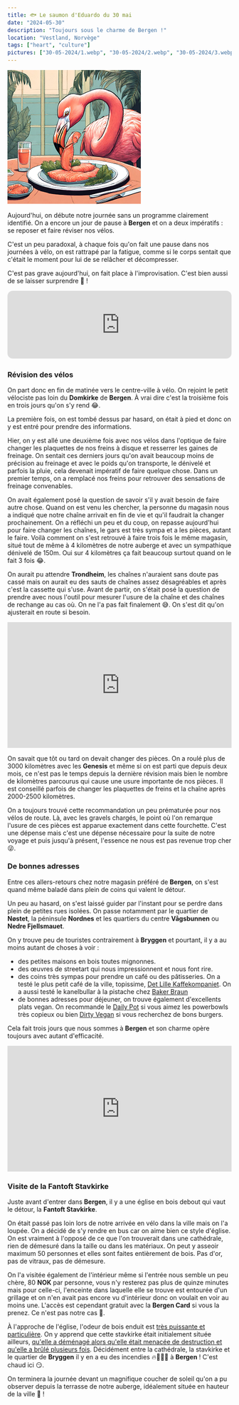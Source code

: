 ```yaml
---
title: 🐟 Le saumon d'Eduardo du 30 mai
date: "2024-05-30"
description: "Toujours sous le charme de Bergen !"
location: "Vestland, Norvège"
tags: ["heart", "culture"]
pictures: ["30-05-2024/1.webp", "30-05-2024/2.webp", "30-05-2024/3.webp", "30-05-2024/4.webp", "30-05-2024/5.webp", "30-05-2024/6.webp", "30-05-2024/7.webp", "30-05-2024/8.webp", "30-05-2024/9.webp"]
---
```


![Saumon d'Eduardo](../saumon_eduardo.png)

Aujourd'hui, on débute notre journée sans un programme clairement identifié. On a encore un jour de pause à **Bergen** et on a deux impératifs : se reposer et faire réviser nos vélos.

C'est un peu paradoxal, à chaque fois qu'on fait une pause dans nos journées à vélo, on est rattrapé par la fatigue, comme si le corps sentait que c'était le moment pour lui de se relâcher et décompresser. 

C'est pas grave aujourd'hui, on fait place à l'improvisation. C'est bien aussi de se laisser surprendre 🎁 !

<iframe style="border-radius:12px" src="https://open.spotify.com/embed/track/0h3Xy4V4apMraB5NuM8U7Z?utm_source=generator" width="100%" height="152" frameBorder="0" allow="autoplay; clipboard-write; encrypted-media; picture-in-picture" loading="lazy"></iframe>

### Révision des vélos 
On part donc en fin de matinée vers le centre-ville à vélo. On rejoint le petit vélociste pas loin du **Domkirke** de **Bergen**. À vrai dire c'est la troisième fois en trois jours qu'on s'y rend 😂.
  
La première fois, on est tombé dessus par hasard, on était à pied et donc on y est entré pour prendre des informations.

Hier, on y est allé une deuxième fois avec nos vélos dans l'optique de faire changer les plaquettes de nos freins à disque et resserrer les gaines de freinage. On sentait ces derniers jours qu'on avait beaucoup moins de précision au freinage et avec le poids qu'on transporte, le dénivelé et parfois la pluie, cela devenait impératif de faire quelque chose. Dans un premier temps, on a remplacé nos freins pour retrouver des sensations de freinage convenables.

On avait également posé la question de savoir s'il y avait besoin de faire autre chose. Quand on est venu les chercher, la personne du magasin nous a indiqué que notre chaîne arrivait en fin de vie et qu'il faudrait la changer prochainement. On a réfléchi un peu et du coup, on repasse aujourd'hui pour faire changer les chaînes, le gars est très sympa et a les pièces, autant le faire. Voilà comment on s'est retrouvé à faire trois fois le même magasin, situé tout de même à 4 kilomètres de notre auberge et avec un sympathique dénivelé de 150m. Oui sur 4 kilomètres ça fait beaucoup surtout quand on le fait 3 fois 😂.

On aurait pu attendre **Trondheim**, les chaînes n'auraient sans doute pas cassé mais on aurait eu des sauts de chaînes assez désagréables et après c'est la cassette qui s'use. Avant de partir, on s'était posé la question de prendre avec nous l'outil pour mesurer l'usure de la chaîne et des chaînes de rechange au cas où. On ne l'a pas fait finalement 😅. On s'est dit qu'on ajusterait en route si besoin.

<div style="width: 100%; height: 0; position: relative; padding-bottom: 56%;"><iframe src="https://giphy.com/embed/1I3DxnakiDz7maiQrt" style="top: 0; left: 0; width: 100%; height: 100%; position: absolute; border: 0;" allowfullscreen scrolling="no" allow="encrypted-media;" class="giphy-embed"></iframe></div>

On savait que tôt ou tard on devait changer des pièces. On a roulé plus de 3000 kilomètres avec les **Genesis** et même si on est parti que depuis deux mois, ce n'est pas le temps depuis la dernière révision mais bien le nombre de kilomètres parcourus qui cause une usure importante de nos pièces. Il est conseillé parfois de changer les plaquettes de freins et la chaîne après 2000-2500 kilomètres.

On a toujours trouvé cette recommandation un peu prématurée pour nos vélos de route. Là, avec les gravels chargés, le point où l'on remarque l'usure de ces pièces est apparue exactement dans cette fourchette. C'est une dépense mais c'est une dépense nécessaire pour la suite de notre voyage et puis jusqu'à présent, l'essence ne nous est pas revenue trop cher 😜.

### De bonnes adresses
Entre ces allers-retours chez notre magasin préféré de **Bergen**, on s'est quand même baladé dans plein de coins qui valent le détour.

Un peu au hasard, on s'est laissé guider par l'instant pour se perdre dans plein de petites rues isolées. On passe notamment par le quartier de **Nøstet**, la péninsule **Nordnes** et les quartiers du centre **Vågsbunnen** ou **Nedre Fjellsmauet**.

On y trouve peu de touristes contrairement à **Bryggen** et pourtant, il y a au moins autant de choses à voir :
- des petites maisons en bois toutes mignonnes.
- des œuvres de streetart qui nous impressionnent et nous font rire.
- des coins très sympas pour prendre un café ou des pâtisseries.
On a testé le plus petit café de la ville, topissime, [Det Lille Kaffekompaniet](https://www.instagram.com/detlillekaffekompaniet/). On a aussi testé le kanelbullar à la pistache chez [Baker Braun](https://bakerbrun.no/)
- de bonnes adresses pour déjeuner, on trouve également d'excellents plats vegan. On recommande le [Daily Pot](https://www.dailypot.no/) si vous aimez les powerbowls très copieux ou bien [Dirty Vegan](https://www.dirtyvegan.no/) si vous recherchez de bons burgers.

Cela fait trois jours que nous sommes à **Bergen** et son charme opère toujours avec autant d'efficacité.

<div style="width: 100%; height: 0; position: relative; padding-bottom: 56%;"><iframe src="https://giphy.com/embed/lSsrgdpA708aysLlsX" style="top: 0; left: 0; width: 100%; height: 100%; position: absolute; border: 0;" allowfullscreen scrolling="no" allow="encrypted-media;" class="giphy-embed"></iframe></div>

### Visite de la Fantoft Stavkirke 

Juste avant d'entrer dans **Bergen**, il y a une église en bois debout qui vaut le détour, la **Fantoft Stavkirke**.

On était passé pas loin lors de notre arrivée en vélo dans la ville mais on l'a loupée. On a décidé de s'y rendre en bus car on aime bien ce style d'église. On est vraiment à l'opposé de ce que l'on trouverait dans une cathédrale, rien de démesuré dans la taille ou dans les matériaux. On peut y asseoir maximum 50 personnes et elles sont faites entièrement de bois. Pas d'or, pas de vitraux, pas de démesure.

On l'a visitée également de l'intérieur même si l'entrée nous semble un peu chère, 80 **NOK** par personne, vous n'y resterez pas plus de quinze minutes mais pour celle-ci, l'enceinte dans laquelle elle se trouve est entourée d'un grillage et on n'en avait pas encore vu d'intérieur donc on voulait en voir au moins une. L'accès est cependant gratuit avec la **Bergen Card** si vous la prenez. Ce n'est pas notre cas 😬.

À l'approche de l'église, l'odeur de bois enduit est [très puissante et particulière](https://grignotages.com/eglises-en-bois-debout/). On y apprend que cette stavkirke était initialement située ailleurs, [qu'elle a déménagé alors qu'elle était menacée de destruction et qu'elle a brûlé plusieurs fois](https://fantoftstavkirke.no/informasjon/). Décidément entre la cathédrale, la stavkirke et le quartier de **Bryggen** il y en a eu des incendies 🔥👨🏼‍🚒 à **Bergen** ! C'est chaud ici 😏.

On terminera la journée devant un magnifique coucher de soleil qu'on a pu observer depuis la terrasse de notre auberge, idéalement située en hauteur de la ville 🌅 !

